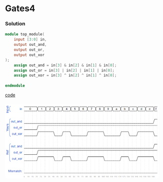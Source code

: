 # Gates4
### Solution
```Verilog
module top_module( 
    input [3:0] in,
    output out_and,
    output out_or,
    output out_xor
);
    assign out_and = in[3] & in[2] & in[1] & in[0];
    assign out_or = in[3] | in[2] | in[1] | in[0];
    assign out_xor = in[3] ^ in[2] ^ in[1] ^ in[0];

endmodule
```
[code](15.v)

### 
![result](https://github.com/Offliners/HDLBits-writeup/blob/main/Verilog%20Language/15/result.PNG)
